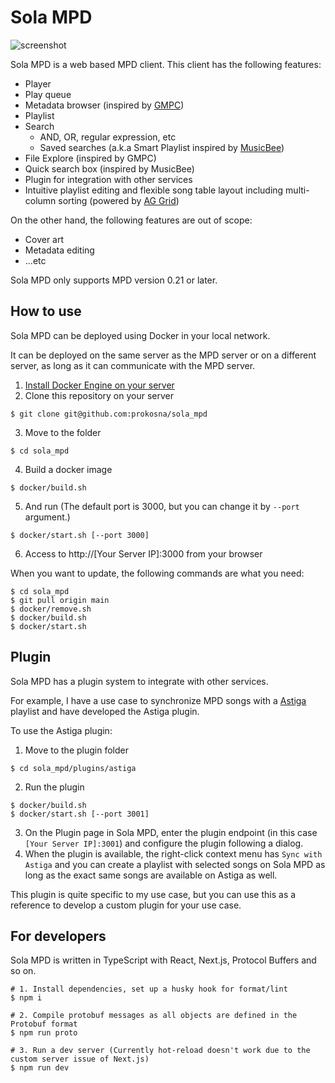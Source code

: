 # Sola MPD

![screenshot](https://github.com/prokosna/sola_mpd/assets/16056246/703fc35f-f5b0-4dae-855f-01248f1f3512)

Sola MPD is a web based MPD client.
This client has the following features:

- Player
- Play queue
- Metadata browser (inspired by [GMPC](http://gmpclient.org/))
- Playlist
- Search
  - AND, OR, regular expression, etc
  - Saved searches (a.k.a Smart Playlist inspired by [MusicBee](https://www.getmusicbee.com/))
- File Explore (inspired by GMPC)
- Quick search box (inspired by MusicBee)
- Plugin for integration with other services
- Intuitive playlist editing and flexible song table layout including multi-column sorting (powered by [AG Grid](https://www.ag-grid.com/))

On the other hand, the following features are out of scope:

- Cover art
- Metadata editing
- ...etc

Sola MPD only supports MPD version 0.21 or later.

## How to use

Sola MPD can be deployed using Docker in your local network.

It can be deployed on the same server as the MPD server or on a different server, as long as it can communicate with the MPD server.

1. [Install Docker Engine on your server](https://docs.docker.com/engine/install/)
2. Clone this repository on your server

```
$ git clone git@github.com:prokosna/sola_mpd
```

3. Move to the folder

```
$ cd sola_mpd
```

4. Build a docker image

```
$ docker/build.sh
```

5. And run (The default port is 3000, but you can change it by `--port` argument.)

```
$ docker/start.sh [--port 3000]
```

6. Access to http://[Your Server IP]:3000 from your browser

When you want to update, the following commands are what you need:

```
$ cd sola_mpd
$ git pull origin main
$ docker/remove.sh
$ docker/build.sh
$ docker/start.sh
```

## Plugin

Sola MPD has a plugin system to integrate with other services.

For example, I have a use case to synchronize MPD songs with a [Astiga](https://asti.ga/) playlist and have developed the Astiga plugin.

To use the Astiga plugin:

1. Move to the plugin folder

```
$ cd sola_mpd/plugins/astiga
```

2. Run the plugin

```
$ docker/build.sh
$ docker/start.sh [--port 3001]
```

3. On the Plugin page in Sola MPD, enter the plugin endpoint (in this case `[Your Server IP]:3001`) and configure the plugin following a dialog.
4. When the plugin is available, the right-click context menu has `Sync with Astiga` and you can create a playlist with selected songs on Sola MPD as long as the exact same songs are available on Astiga as well.

This plugin is quite specific to my use case, but you can use this as a reference to develop a custom plugin for your use case.

## For developers

Sola MPD is written in TypeScript with React, Next.js, Protocol Buffers and so on.

```
# 1. Install dependencies, set up a husky hook for format/lint
$ npm i

# 2. Compile protobuf messages as all objects are defined in the Protobuf format
$ npm run proto

# 3. Run a dev server (Currently hot-reload doesn't work due to the custom server issue of Next.js)
$ npm run dev
```
